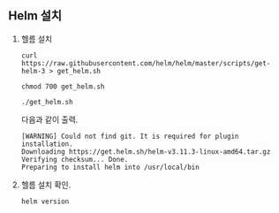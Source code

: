 ## Helm 설치

1. 헬름 설치
    ```
    curl https://raw.githubusercontent.com/helm/helm/master/scripts/get-helm-3 > get_helm.sh

    chmod 700 get_helm.sh

    ./get_helm.sh
    ```
    다음과 같이 출력.
    ```
    [WARNING] Could not find git. It is required for plugin installation.
    Downloading https://get.helm.sh/helm-v3.11.3-linux-amd64.tar.gz
    Verifying checksum... Done.
    Preparing to install helm into /usr/local/bin
    ```
4. 헬름 설치 확인.
    ```
    helm version
    ```
